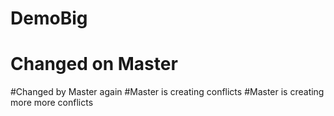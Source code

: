 # DemoBig
# Changed on Master
#Changed by Master again
#Master is creating conflicts
#Master is creating more more conflicts
